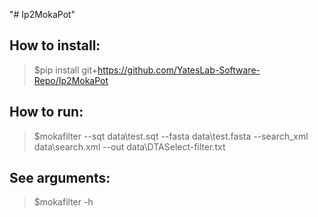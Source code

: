 "# Ip2MokaPot" 

## How to install:

>$pip install git+https://github.com/YatesLab-Software-Repo/Ip2MokaPot

## How to run:

>$mokafilter --sqt data\test.sqt --fasta data\test.fasta --search_xml data\search.xml --out data\DTASelect-filter.txt

## See arguments:

>$mokafilter -h
